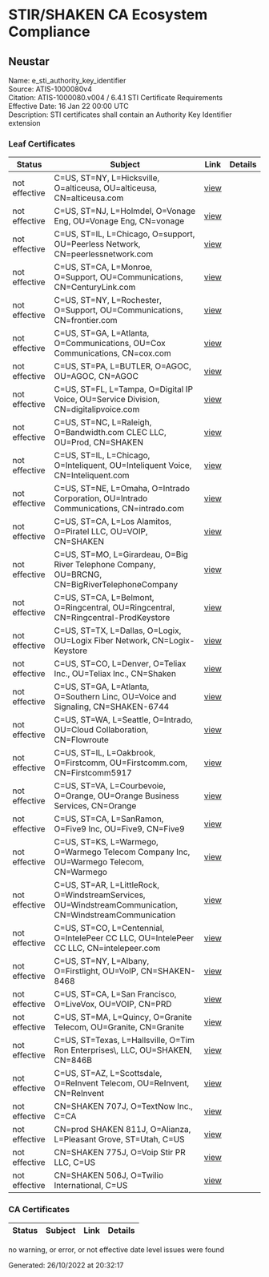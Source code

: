 # STIR/SHAKEN CA Ecosystem Compliance

## Neustar
Name: e_sti_authority_key_identifier\
Source: ATIS-1000080v4\
Citation: ATIS-1000080.v004 / 6.4.1 STI Certificate Requirements\
Effective Date: 16 Jan 22 00:00 UTC\
Description: STI certificates shall contain an Authority Key Identifier extension

### Leaf Certificates

| Status | Subject | Link | Details |
|--------|---------|------|---------|
| not effective | C=US, ST=NY, L=Hicksville, O=alticeusa, OU=alticeusa, CN=alticeusa.com | [view](../41c59c1a5cbc1697973cd28b3d6dbb72ce9a2970/README.md) |  |
| not effective | C=US, ST=NJ, L=Holmdel, O=Vonage Eng, OU=Vonage Eng, CN=vonage | [view](../9d0d8e4e7eb4b53ea96c66b2a431eb685747f632/README.md) |  |
| not effective | C=US, ST=IL, L=Chicago, O=support, OU=Peerless Network, CN=peerlessnetwork.com | [view](../5960121f933226c6968a43965a480d23e36cbc85/README.md) |  |
| not effective | C=US, ST=CA, L=Monroe, O=Support, OU=Communications, CN=CenturyLink.com | [view](../0a377836df40535e9772f6f0efb3ffb5d9137949/README.md) |  |
| not effective | C=US, ST=NY, L=Rochester, O=Support, OU=Communications, CN=frontier.com | [view](../d94220a50c87e326070bbd8a4c9d7b7d7f7ab542/README.md) |  |
| not effective | C=US, ST=GA, L=Atlanta, O=Communications, OU=Cox Communications, CN=cox.com | [view](../e312112cb4d4e4f7e166acc5cf7bee068d770e13/README.md) |  |
| not effective | C=US, ST=PA, L=BUTLER, O=AGOC, OU=AGOC, CN=AGOC | [view](../c4b3a1125a58b0a1b04eaa08b62324819c90ea9c/README.md) |  |
| not effective | C=US, ST=FL, L=Tampa, O=Digital IP Voice, OU=Service Division, CN=digitalipvoice.com | [view](../8bc020a691adf8cddf209205d987e9e9d7cdf467/README.md) |  |
| not effective | C=US, ST=NC, L=Raleigh, O=Bandwidth.com CLEC LLC, OU=Prod, CN=SHAKEN | [view](../49125b9c00a619caeb2345cf7be62aceabfd1b8c/README.md) |  |
| not effective | C=US, ST=IL, L=Chicago, O=Inteliquent, OU=Inteliquent Voice, CN=Inteliquent.com | [view](../9e9abebcc27c7806930008a8b58366be8cd12094/README.md) |  |
| not effective | C=US, ST=NE, L=Omaha, O=Intrado Corporation, OU=Intrado Communications, CN=intrado.com | [view](../eea65b03e54d9f208f4e9e2498857e324d874141/README.md) |  |
| not effective | C=US, ST=CA, L=Los Alamitos, O=Piratel LLC, OU=VOIP, CN=SHAKEN | [view](../b01a7ccb1bd923ec7a8a10dde0f41249a4643bf5/README.md) |  |
| not effective | C=US, ST=MO, L=Girardeau, O=Big River Telephone Company, OU=BRCNG, CN=BigRiverTelephoneCompany | [view](../3b1c3489397ddc9a5230cf79df2a68616e19f2fe/README.md) |  |
| not effective | C=US, ST=CA, L=Belmont, O=Ringcentral, OU=Ringcentral, CN=Ringcentral-ProdKeystore | [view](../4e63b1c1fe8c8c6bd55b39511d0619ec45f88536/README.md) |  |
| not effective | C=US, ST=TX, L=Dallas, O=Logix, OU=Logix Fiber Network, CN=Logix-Keystore | [view](../2e37e6bc959af5b790ba4727baa232d8a81f6559/README.md) |  |
| not effective | C=US, ST=CO, L=Denver, O=Teliax Inc., OU=Teliax Inc., CN=Shaken | [view](../1a059b1bd612bc230679687a7040def8c7358549/README.md) |  |
| not effective | C=US, ST=GA, L=Atlanta, O=Southern Linc, OU=Voice and Signaling, CN=SHAKEN-6744 | [view](../82bd43f274baa78d2403cf4552130195023fdd72/README.md) |  |
| not effective | C=US, ST=WA, L=Seattle, O=Intrado, OU=Cloud Collaboration, CN=Flowroute | [view](../920ffa5452d2c9f05ccab954303391049a2ff858/README.md) |  |
| not effective | C=US, ST=IL, L=Oakbrook, O=Firstcomm, OU=Firstcomm.com, CN=Firstcomm5917 | [view](../062f8399ad7aa2af6d3f0618d38d32710367b064/README.md) |  |
| not effective | C=US, ST=VA, L=Courbevoie, O=Orange, OU=Orange Business Services, CN=Orange | [view](../ec6c986eac53362c4a2c16b8a19f43cc421fa759/README.md) |  |
| not effective | C=US, ST=CA, L=SanRamon, O=Five9 Inc, OU=Five9, CN=Five9 | [view](../64603469e1aa730d5eaf318764a32d3b24465568/README.md) |  |
| not effective | C=US, ST=KS, L=Warmego, O=Warmego Telecom Company Inc, OU=Warmego Telecom, CN=Warmego | [view](../744a255bcc98525f4ceb564d2fa06539bba9c2d2/README.md) |  |
| not effective | C=US, ST=AR, L=LittleRock, O=WindstreamServices, OU=WindstreamCommunication, CN=WindstreamCommunication | [view](../51cef5d8e5387e2cf7c8cb171737e2cb4216a58c/README.md) |  |
| not effective | C=US, ST=CO, L=Centennial, O=IntelePeer CC LLC, OU=IntelePeer CC LLC, CN=intelepeer.com | [view](../294a4ae29aa6d35e7f3b7a7c84dd65a4ac140b99/README.md) |  |
| not effective | C=US, ST=NY, L=Albany, O=Firstlight, OU=VoIP, CN=SHAKEN-8468 | [view](../44e193e2290156b4d91bc3735831fa6afb0ff7ff/README.md) |  |
| not effective | C=US, ST=CA, L=San Francisco, O=LiveVox, OU=VOIP, CN=PRD | [view](../1627721ca177233c1506745d9192ebf730e11fc3/README.md) |  |
| not effective | C=US, ST=MA, L=Quincy, O=Granite Telecom, OU=Granite, CN=Granite | [view](../ea96d15a19dc7ebc2eea690531c91ccc32fb8565/README.md) |  |
| not effective | C=US, ST=Texas, L=Hallsville, O=Tim Ron Enterprises\\, LLC, OU=SHAKEN, CN=846B | [view](../75927bceda0cdfe72dfa85d3437a170549361bac/README.md) |  |
| not effective | C=US, ST=AZ, L=Scottsdale, O=ReInvent Telecom, OU=ReInvent, CN=ReInvent | [view](../918940f013f2d053c5de3c9767df40ad6ff0d3ac/README.md) |  |
| not effective | CN=SHAKEN 707J, O=TextNow Inc., C=CA | [view](../e4369095df0398f1b8736e7c9add7be4917c6892/README.md) |  |
| not effective | CN=prod SHAKEN 811J, O=Alianza, L=Pleasant Grove, ST=Utah, C=US | [view](../7b0476dd3fc8c512dfe9463bca3d630039030119/README.md) |  |
| not effective | CN=SHAKEN 775J, O=Voip Stir PR LLC, C=US | [view](../d54cf45cb6ba3758042a6a16c739fb9148f93813/README.md) |  |
| not effective | CN=SHAKEN 506J, O=Twilio International, C=US | [view](../ed757497d6919742972670344cc56fde4ff35f24/README.md) |  |

### CA Certificates

| Status | Subject | Link | Details |
|--------|---------|------|---------|

no warning, or error, or not effective date level issues were found


Generated: 26/10/2022 at 20:32:17